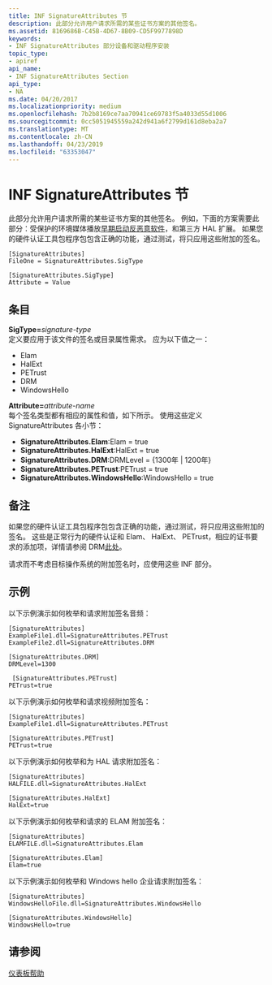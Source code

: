 ```yaml
---
title: INF SignatureAttributes 节
description: 此部分允许用户请求所需的某些证书方案的其他签名。
ms.assetid: 8169686B-C45B-4D67-8B09-CD5F9977898D
keywords:
- INF SignatureAttributes 部分设备和驱动程序安装
topic_type:
- apiref
api_name:
- INF SignatureAttributes Section
api_type:
- NA
ms.date: 04/20/2017
ms.localizationpriority: medium
ms.openlocfilehash: 7b2b8169ce7aa70941ce69783f5a4033d55d1006
ms.sourcegitcommit: 0cc5051945559a242d941a6f2799d161d8eba2a7
ms.translationtype: MT
ms.contentlocale: zh-CN
ms.lasthandoff: 04/23/2019
ms.locfileid: "63353047"
---
```

# <a name="inf-signatureattributes-section"></a>INF SignatureAttributes 节


此部分允许用户请求所需的某些证书方案的其他签名。 例如，下面的方案需要此部分：受保护的环境媒体播放[早期启动反恶意软件](https://docs.microsoft.com/windows-hardware/drivers/install/elam-driver-submission)，和第三方 HAL 扩展。 如果您的硬件认证工具包程序包包含正确的功能，通过测试，将只应用这些附加的签名。

```inf
[SignatureAttributes]
FileOne = SignatureAttributes.SigType

[SignatureAttributes.SigType]
Attribute = Value
```

## <a name="entries"></a>条目


<a href="" id="sigtype-signature-type"></a>**SigType=**<em>signature-type</em>  
定义要应用于该文件的签名或目录属性需求。 应为以下值之一：

-   Elam
-   HalExt
-   PETrust
-   DRM
-   WindowsHello

<a href="" id="attribute-attribute-name"></a>**Attribute=**<em>attribute-name</em>  
每个签名类型都有相应的属性和值，如下所示。 使用这些定义 SignatureAttributes 各小节：

-   **SignatureAttributes.Elam**:Elam = true
-   **SignatureAttributes.HalExt**:HalExt = true
-   **SignatureAttributes.DRM**:DRMLevel = {1300年 | 1200年}
-   **SignatureAttributes.PETrust**:PETrust = true
-   **SignatureAttributes.WindowsHello**:WindowsHello = true

<a name="remarks"></a>备注
-------

如果您的硬件认证工具包程序包包含正确的功能，通过测试，将只应用这些附加的签名。 这些是正常行为的硬件认证和 Elam、 HalExt、 PETrust，相应的证书要求的添加项，详情请参阅 DRM[此处](https://go.microsoft.com/fwlink/p/?linkid=239763)。

请求而不考虑目标操作系统的附加签名时，应使用这些 INF 部分。

<a name="examples"></a>示例
--------

以下示例演示如何枚举和请求附加签名音频：

```inf
[SignatureAttributes]
ExampleFile1.dll=SignatureAttributes.PETrust
ExampleFile2.dll=SignatureAttributes.DRM

[SignatureAttributes.DRM]
DRMLevel=1300

 [SignatureAttributes.PETrust]
PETrust=true
```

以下示例演示如何枚举和请求视频附加签名：

```inf
[SignatureAttributes]
ExampleFile1.dll=SignatureAttributes.PETrust

[SignatureAttributes.PETrust]
PETrust=true
```

以下示例演示如何枚举和为 HAL 请求附加签名：

```inf
[SignatureAttributes]
HALFILE.dll=SignatureAttributes.HalExt

[SignatureAttributes.HalExt]
HalExt=true
```

以下示例演示如何枚举和请求的 ELAM 附加签名：

```inf
[SignatureAttributes]
ELAMFILE.dll=SignatureAttributes.Elam

[SignatureAttributes.Elam]
Elam=true
```

以下示例演示如何枚举和 Windows hello 企业请求附加签名：

```inf
[SignatureAttributes]
WindowsHelloFile.dll=SignatureAttributes.WindowsHello

[SignatureAttributes.WindowsHello]
WindowsHello=true
```


## <a name="see-also"></a>请参阅


[仪表板帮助](https://msdn.microsoft.com/library/windows/hardware/br230803)

 

 






